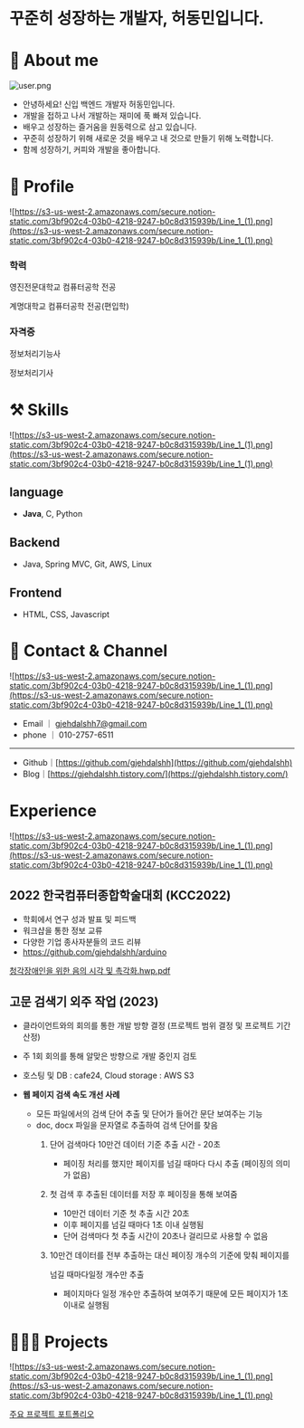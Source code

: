 # 꾸준히 성장하는 개발자, 허동민입니다.

# 💫 About me

![user.png](https://s3-us-west-2.amazonaws.com/secure.notion-static.com/ee484e95-854c-42f2-a452-f0d7cb94682f/user.png)

[](https://www.notion.so/45119b536c54486f93a72aa2e0760f96)

- 안녕하세요!  신입 백엔드 개발자 허동민입니다.
- 개발을 접하고 나서 개발하는 재미에 푹 빠져 있습니다.
- 배우고 성장하는 즐거움을 원동력으로 삼고 있습니다.
- 꾸준히 성장하기 위해 새로운 것을 배우고 내 것으로 만들기 위해 노력합니다.
- 함께 성장하기, 커피와 개발을 좋아합니다.

# 🔎 Profile

![https://s3-us-west-2.amazonaws.com/secure.notion-static.com/3bf902c4-03b0-4218-9247-b0c8d315939b/Line_1_(1).png](https://s3-us-west-2.amazonaws.com/secure.notion-static.com/3bf902c4-03b0-4218-9247-b0c8d315939b/Line_1_(1).png)

### 학력

영진전문대학교 컴퓨터공학 전공

계명대학교 컴퓨터공학 전공(편입학)

### 자격증

정보처리기능사

정보처리기사

# ⚒️ Skills

![https://s3-us-west-2.amazonaws.com/secure.notion-static.com/3bf902c4-03b0-4218-9247-b0c8d315939b/Line_1_(1).png](https://s3-us-west-2.amazonaws.com/secure.notion-static.com/3bf902c4-03b0-4218-9247-b0c8d315939b/Line_1_(1).png)

## language

- **Java**,  C,  Python

## Backend

- Java,  Spring MVC,  Git,  AWS,  Linux

## Frontend

- HTML,  CSS,  Javascript

# 👋 Contact & Channel

![https://s3-us-west-2.amazonaws.com/secure.notion-static.com/3bf902c4-03b0-4218-9247-b0c8d315939b/Line_1_(1).png](https://s3-us-west-2.amazonaws.com/secure.notion-static.com/3bf902c4-03b0-4218-9247-b0c8d315939b/Line_1_(1).png)

- Email ｜ [g](mailto:marketing@wantedlab.com)jehdalshh7@gmail.com
- phone ｜ 010-2757-6511

---

- Github｜[https://github.com/gjehdalshh](https://github.com/gjehdalshh)
- Blog｜[https://gjehdalshh.tistory.com/](https://gjehdalshh.tistory.com/)

# Experience

![https://s3-us-west-2.amazonaws.com/secure.notion-static.com/3bf902c4-03b0-4218-9247-b0c8d315939b/Line_1_(1).png](https://s3-us-west-2.amazonaws.com/secure.notion-static.com/3bf902c4-03b0-4218-9247-b0c8d315939b/Line_1_(1).png)

## 2022 한국컴퓨터종합학술대회 (KCC2022)

- 학회에서 연구 성과 발표 및 피드백
- 워크샵을 통한 정보 교류
- 다양한 기업 종사자분들의 코드 리뷰
- https://github.com/gjehdalshh/arduino

[청각장애인을 위한 음의 시각 및 촉각화.hwp.pdf](https://s3-us-west-2.amazonaws.com/secure.notion-static.com/28332881-8d9a-49ad-badd-acd8cd17bfa0/%EC%B2%AD%EA%B0%81%EC%9E%A5%EC%95%A0%EC%9D%B8%EC%9D%84_%EC%9C%84%ED%95%9C_%EC%9D%8C%EC%9D%98_%EC%8B%9C%EA%B0%81_%EB%B0%8F_%EC%B4%89%EA%B0%81%ED%99%94.hwp.pdf)

## **고문 검색기 외주 작업 (2023)**

- 클라이언트와의 회의를 통한 개발 방향 결정 (프로젝트 범위 결정 및 프로젝트 기간 산정)
- 주 1회 회의를 통해 알맞은 방향으로 개발 중인지 검토
- 호스팅 및 DB  : cafe24, Cloud  storage : AWS S3

- **웹 페이지 검색 속도 개선 사례**
    - 모든 파일에서의 검색 단어 추출 및 단어가 들어간 문단 보여주는 기능
    - doc, docx 파일을 문자열로 추출하여 검색 단어를 찾음
        1. 단어 검색마다 10만건 데이터 기준 추출 시간 - 20초
            - 페이징 처리를 했지만 페이지를 넘길 때마다 다시 추출 (페이징의 의미가 없음)
            
        2. 첫 검색 후 추출된 데이터를 저장 후 페이징을 통해 보여줌
            - 10만건 데이터 기준 첫 추출 시간 20초
            - 이후 페이지를 넘길 때마다 1초 이내 실행됨
            - 단어 검색마다 첫 추출 시간이 20초나 걸리므로 사용할 수 없음
            
        3. 10만건 데이터를 전부 추출하는 대신 페이징 개수의 기준에 맞춰 페이지를
            
            넘길 때마다일정 개수만 추출
            
            - 페이지마다 일정 개수만 추출하여 보여주기 때문에 모든 페이지가 1초 이내로 실행됨

# 👩🏻‍💻 Projects

![https://s3-us-west-2.amazonaws.com/secure.notion-static.com/3bf902c4-03b0-4218-9247-b0c8d315939b/Line_1_(1).png](https://s3-us-west-2.amazonaws.com/secure.notion-static.com/3bf902c4-03b0-4218-9247-b0c8d315939b/Line_1_(1).png)

[주요 프로젝트 포트폴리오](https://www.notion.so/65f3c961a25148b69bcaa6750cd7e6e7)

